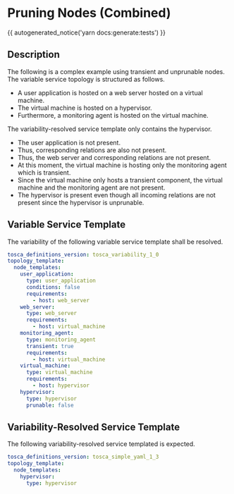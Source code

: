 # Pruning Nodes (Combined)

{{ autogenerated_notice('yarn docs:generate:tests') }}

## Description

The following is a complex example using transient and unprunable nodes.
The variable service topology is structured as follows.

- A user application is hosted on a web server hosted on a virtual machine. 
- The virtual machine is hosted on a hypervisor.
- Furthermore, a monitoring agent is hosted on the virtual machine.

The variability-resolved service template only contains the hypervisor.

- The user application is not present.
- Thus, corresponding relations are also not present. 
- Thus, the web server and corresponding relations are not present. 
- At this moment, the virtual machine is hosting only the monitoring agent which is transient.
- Since the virtual machine only hosts a transient component, the virtual machine and the monitoring agent are not present.
- The hypervisor is present even though all incoming relations are not present since the hypervisor is unprunable.


## Variable Service Template

The variability of the following variable service template shall be resolved.

```yaml linenums="1"
tosca_definitions_version: tosca_variability_1_0
topology_template:
  node_templates:
    user_application:
      type: user_application
      conditions: false
      requirements:
        - host: web_server
    web_server:
      type: web_server
      requirements:
        - host: virtual_machine
    monitoring_agent:
      type: monitoring_agent
      transient: true
      requirements:
        - host: virtual_machine
    virtual_machine:
      type: virtual_machine
      requirements:
        - host: hypervisor
    hypervisor:
      type: hypervisor
      prunable: false
```



## Variability-Resolved Service Template

The following variability-resolved service templated is expected.

```yaml linenums="1"
tosca_definitions_version: tosca_simple_yaml_1_3
topology_template:
  node_templates:
    hypervisor:
      type: hypervisor
```

